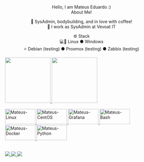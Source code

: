 <p align="center">Hello, I am Mateus Eduardo :)
<br>About Me!<br>

<p align="center">🙋 SysAdmin, bodybuilding, and in love with coffee!
<br>💼 I work as SysAdmin at Vevoat IT

<p align="center">⚙️ Stack
<br>💻🐧 Linux ● Windows
<br>⭐ Debian (testing) ● Proxmox (testing) ● Zabbix (testing)<br>

<div>
  <a href="https://github.com/mmateuseduardo">
  <img height="150em" src="https://github-readme-stats.vercel.app/api?username=mmateuseduardo&show_icons=true&theme=midnight-purple&include_all_commits=true&count_private=true"/>
  <img height="150em" src="https://github-readme-stats.vercel.app/api/top-langs/?username=mmateuseduardo&layout=compact&langs_count=16&theme=midnight-purple"/>
</div>
  
<div style="text-align:left inline_block"><br>
  <img alt="Mateus-Linux" height="50" width="100" src="https://cdn.jsdelivr.net/gh/devicons/devicon/icons/debian/debian-original.svg">
  <img alt="Mateus-CentOS" height="50" width="100" src="https://cdn.jsdelivr.net/gh/devicons/devicon/icons/centos/centos-original.svg">
  <img alt="Mateus-Grafana" height="50" width="100" src="https://cdn.jsdelivr.net/gh/devicons/devicon/icons/grafana/grafana-original.svg">
  <img alt="Mateus-Bash" height="50" width="100" src="https://cdn.jsdelivr.net/gh/devicons/devicon/icons/bash/bash-original.svg">
  <img alt="Mateus-Docker" height="50" width="100" src="https://cdn.jsdelivr.net/gh/devicons/devicon/icons/docker/docker-original.svg">
  <img alt="Mateus-Python" height="50" width="100"  src="https://cdn.jsdelivr.net/gh/devicons/devicon/icons/python/python-original.svg"> 
</div>
  
<div><br><br>
                         <a href="https://www.mateuseduardo.me" target="_blank"><img src="https://img.shields.io/badge/Blogger-FF5722?style=for-the-badge&logo=blogger&logoColor=white" target="_blank">
                      <a href="https://www.linkedin.com/feed/" target="_blank"><img src="https://img.shields.io/badge/LinkedIn-0077B5?style=for-the-badge&logo=linkedin&logoColor=white" target="_blank">
  <a href="https://www.instagram.com/mmateus.eduardo/" target="_blank"><img src="https://img.shields.io/badge/Instagram-E4405F?style=for-the-badge&logo=instagram&logoColor=white" target="_blank">
<div>
